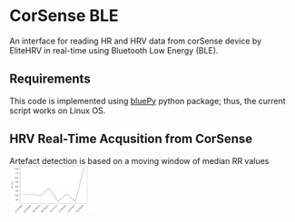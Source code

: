 # CorSense BLE
An interface for reading HR and HRV data from corSense device by EliteHRV in real-time using Bluetooth Low Energy (BLE).

## Requirements
This code is implemented using [bluePy](https://github.com/IanHarvey/bluepy) python package; thus, the current script works on Linux OS.

## HRV Real-Time Acqusition from CorSense
Artefact detection is based on a moving window of median RR values
<img src="https://github.com/Mar-iam/corSense/blob/master/corsense/images/RR.gif" width="150">
